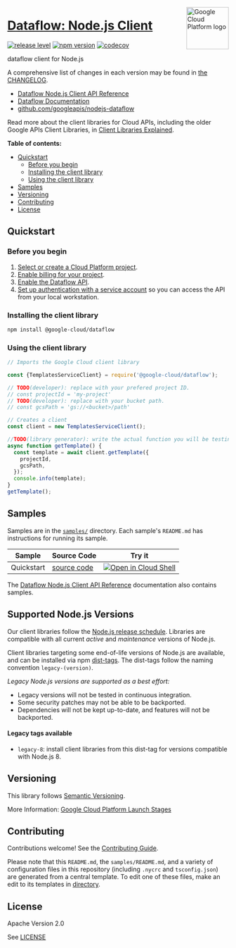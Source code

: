 [//]: # "This README.md file is auto-generated, all changes to this file will be lost."
[//]: # "To regenerate it, use `python -m synthtool`."
<img src="https://avatars2.githubusercontent.com/u/2810941?v=3&s=96" alt="Google Cloud Platform logo" title="Google Cloud Platform" align="right" height="96" width="96"/>

# [Dataflow: Node.js Client](https://github.com/googleapis/nodejs-dataflow)

[![release level](https://img.shields.io/badge/release%20level-beta-yellow.svg?style=flat)](https://cloud.google.com/terms/launch-stages)
[![npm version](https://img.shields.io/npm/v/@google-cloud/dataflow.svg)](https://www.npmjs.org/package/@google-cloud/dataflow)
[![codecov](https://img.shields.io/codecov/c/github/googleapis/nodejs-dataflow/main.svg?style=flat)](https://codecov.io/gh/googleapis/nodejs-dataflow)




dataflow client for Node.js


A comprehensive list of changes in each version may be found in
[the CHANGELOG](https://github.com/googleapis/nodejs-dataflow/blob/main/CHANGELOG.md).

* [Dataflow Node.js Client API Reference][client-docs]
* [Dataflow Documentation][product-docs]
* [github.com/googleapis/nodejs-dataflow](https://github.com/googleapis/nodejs-dataflow)

Read more about the client libraries for Cloud APIs, including the older
Google APIs Client Libraries, in [Client Libraries Explained][explained].

[explained]: https://cloud.google.com/apis/docs/client-libraries-explained

**Table of contents:**


* [Quickstart](#quickstart)
  * [Before you begin](#before-you-begin)
  * [Installing the client library](#installing-the-client-library)
  * [Using the client library](#using-the-client-library)
* [Samples](#samples)
* [Versioning](#versioning)
* [Contributing](#contributing)
* [License](#license)

## Quickstart

### Before you begin

1.  [Select or create a Cloud Platform project][projects].
1.  [Enable billing for your project][billing].
1.  [Enable the Dataflow API][enable_api].
1.  [Set up authentication with a service account][auth] so you can access the
    API from your local workstation.

### Installing the client library

```bash
npm install @google-cloud/dataflow
```


### Using the client library

```javascript
// Imports the Google Cloud client library

const {TemplatesServiceClient} = require('@google-cloud/dataflow');

// TODO(developer): replace with your prefered project ID.
// const projectId = 'my-project'
// TODO(developer): replace with your bucket path.
// const gcsPath = 'gs://<bucket>/path'

// Creates a client
const client = new TemplatesServiceClient();

//TODO(library generator): write the actual function you will be testing
async function getTemplate() {
  const template = await client.getTemplate({
    projectId,
    gcsPath,
  });
  console.info(template);
}
getTemplate();

```



## Samples

Samples are in the [`samples/`](https://github.com/googleapis/nodejs-dataflow/tree/main/samples) directory. Each sample's `README.md` has instructions for running its sample.

| Sample                      | Source Code                       | Try it |
| --------------------------- | --------------------------------- | ------ |
| Quickstart | [source code](https://github.com/googleapis/nodejs-dataflow/blob/main/samples/quickstart.js) | [![Open in Cloud Shell][shell_img]](https://console.cloud.google.com/cloudshell/open?git_repo=https://github.com/googleapis/nodejs-dataflow&page=editor&open_in_editor=samples/quickstart.js,samples/README.md) |



The [Dataflow Node.js Client API Reference][client-docs] documentation
also contains samples.

## Supported Node.js Versions

Our client libraries follow the [Node.js release schedule](https://nodejs.org/en/about/releases/).
Libraries are compatible with all current _active_ and _maintenance_ versions of
Node.js.

Client libraries targeting some end-of-life versions of Node.js are available, and
can be installed via npm [dist-tags](https://docs.npmjs.com/cli/dist-tag).
The dist-tags follow the naming convention `legacy-(version)`.

_Legacy Node.js versions are supported as a best effort:_

* Legacy versions will not be tested in continuous integration.
* Some security patches may not be able to be backported.
* Dependencies will not be kept up-to-date, and features will not be backported.

#### Legacy tags available

* `legacy-8`: install client libraries from this dist-tag for versions
  compatible with Node.js 8.

## Versioning

This library follows [Semantic Versioning](http://semver.org/).






More Information: [Google Cloud Platform Launch Stages][launch_stages]

[launch_stages]: https://cloud.google.com/terms/launch-stages

## Contributing

Contributions welcome! See the [Contributing Guide](https://github.com/googleapis/nodejs-dataflow/blob/main/CONTRIBUTING.md).

Please note that this `README.md`, the `samples/README.md`,
and a variety of configuration files in this repository (including `.nycrc` and `tsconfig.json`)
are generated from a central template. To edit one of these files, make an edit
to its templates in
[directory](https://github.com/googleapis/synthtool).

## License

Apache Version 2.0

See [LICENSE](https://github.com/googleapis/nodejs-dataflow/blob/main/LICENSE)

[client-docs]: https://cloud.google.com/nodejs/docs/reference/dataflow/latest
[product-docs]: https://cloud.google.com/dataflow/
[shell_img]: https://gstatic.com/cloudssh/images/open-btn.png
[projects]: https://console.cloud.google.com/project
[billing]: https://support.google.com/cloud/answer/6293499#enable-billing
[enable_api]: https://console.cloud.google.com/flows/enableapi?apiid=dataflow.googleapis.com
[auth]: https://cloud.google.com/docs/authentication/getting-started
